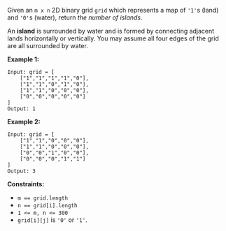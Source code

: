 Given an `m x n` 2D binary grid `grid` which represents a map of `'1'`s (land) and `'0'`s (water), return _the number of islands_.

An **island** is surrounded by water and is formed by connecting adjacent lands horizontally or vertically. You may assume all four edges of the grid are all surrounded by water.

**Example 1:**

```
Input: grid = [
    ["1","1","1","1","0"],
    ["1","1","0","1","0"],
    ["1","1","0","0","0"],
    ["0","0","0","0","0"]
]
Output: 1
```

**Example 2:**

```
Input: grid = [
    ["1","1","0","0","0"],
    ["1","1","0","0","0"],
    ["0","0","1","0","0"],
    ["0","0","0","1","1"]
]
Output: 3
```

**Constraints:**

- `m == grid.length`
- `n == grid[i].length`
- `1 <= m, n <= 300`
- `grid[i][j]` is `'0'` or `'1'`.
